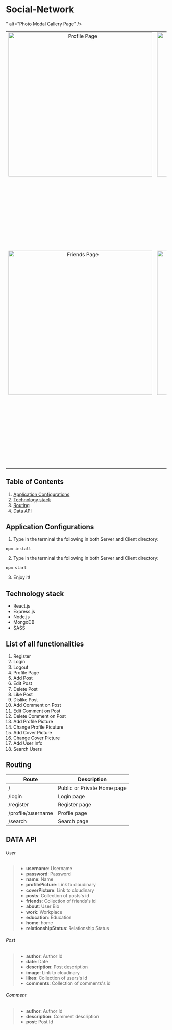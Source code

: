 # Social-Network

<table>
  <tbody>
    <tr>
      <td align="center" valign="middle"> 
        <img width="450px" src="https://res.cloudinary.com/dxxq5xtsy/image/upload/v1576372203/profile-page_ll4kvu.png" alt="Profile Page" />
      </td>
      <td align="center" valign="middle"> 
        <img width="450px" src="https://res.cloudinary.com/dxxq5xtsy/image/upload/v1576372202/private-home-page_crynmr.png" alt="Home Page" />
      </td>
      <td align="center" valign="middle"> 
        <img width="450px" src="https://res.cloudinary.com/dxxq5xtsy/image/upload/v1576372202/guest-home-page_rsqulo.png" alt="Guest Home Page" />
      </td>
       <td align="center" valign="middle"> 
        <img width="450px" src="https://res.cloudinary.com/dxxq5xtsy/image/upload/v1576372202/gallery_oitukn.png" alt="Gallery Page" />
      </td>
    </tr>
    <tr>
      <td align="center" valign="middle"> 
        <img width="450px" src="https://res.cloudinary.com/dxxq5xtsy/image/upload/v1576372202/friends_rxjq71.png" alt="Friends Page" />
      </td>
      <td align="center" valign="middle"> 
        <img width="450px" src="https://res.cloudinary.com/dxxq5xtsy/image/upload/v1576372202/about_cmimmy.png" alt="About Page" />
      </td>
       <td align="center" valign="middle"> 
        <img width="450px" src="https://res.cloudinary.com/dxxq5xtsy/image/upload/v1576372203/search_jpl3jw.png" alt="Search Page" />
      </td>
      <td align="center" valign="middle"> 
        <img width="450px" src="https://res.cloudinary.com/dxxq5xtsy/image/upload/v1576417977/comments_bsn85a.png" alt="Comments" />
      </td>
      <td align="center" valign="middle"> 
        <img width="450px" src="<td align="center" valign="middle"> 
        <img width="450px" src="https://res.cloudinary.com/dxxq5xtsy/image/upload/v1576372203/search_jpl3jw.png" alt="Search Page" />
      </td>" alt="Photo Modal Gallery Page" />
      </td>
    </tr>
  </tbody>
</table>


## Table of Contents
1. [Application Configurations](https://github.com/Ovardov/Social-Network#application-configurations)
2. [Technology stack](https://github.com/Ovardov/Social-Network#technology-stack)
3. [Routing](https://github.com/Ovardov/Social-Network#routing)
4. [Data API](https://github.com/Ovardov/Social-Network#data-api)

## Application Configurations
1. Type in the terminal the following in both Server and Client directory:
```bash
npm install
```
2. Type in the terminal the following in both Server and Client directory:
```bash
npm start
```
3. Enjoy it!

## Technology stack
- React.js
- Express.js
- Node.js
- MongoDB
- SASS

## List of all functionalities
1. Register
2. Login
3. Logout
4. Profile Page
5. Add Post
6. Edit Post
7. Delete Post
8. Like Post
9. Dislike Post
10. Add Comment on Post
11. Edit Comment on Post
12. Delete Comment on Post
13. Add Profile Picture
14. Change Profile Picuture
15. Add Cover Picture
16. Change Cover Picture
17. Add User Info
17. Search Users

## Routing
Route | Description
------|------------|
/ | Public or Private Home page
/login | Login page
/register | Register page
/profile/:username | Profile page
/search | Search page

## DATA API

###### User
> - **username**: Username
> - **password**: Password
> - **name**: Name
> - **profilePicture**: Link to cloudinary
> - **coverPicture**: Link to cloudinary
> - **posts**: Collection of posts's id
> - **friends**: Collection of friends's id
> - **about**: User Bio
> - **work**: Workplace
> - **education**: Education
> - **home**: home
> - **relationshipStatus**: Relationship Status

###### Post
> - **author**: Author Id
> - **date**: Date
> - **description**: Post description
> - **image**: Link to cloudinary
> - **likes**: Collection of users's id
> - **comments**: Collection of comments's id

###### Comment
> - **author**: Author Id
> - **description**: Comment description
> - **post**: Post Id
